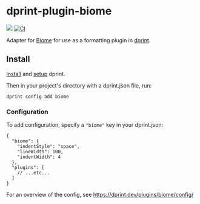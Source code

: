 # dprint-plugin-biome

[![](https://img.shields.io/crates/v/dprint-plugin-biome.svg)](https://crates.io/crates/dprint-plugin-biome) [![CI](https://github.com/dprint/dprint-plugin-biome/workflows/CI/badge.svg)](https://github.com/dprint/dprint-plugin-biome/actions?query=workflow%3ACI)

Adapter for [Biome](https://github.com/biomejs/biome) for use as a formatting plugin in [dprint](https://github.com/dprint/dprint).

## Install

[Install](https://dprint.dev/install/) and [setup](https://dprint.dev/setup/) dprint.

Then in your project's directory with a dprint.json file, run:

```shellsession
dprint config add biome
```

### Configuration

To add configuration, specify a `"biome"` key in your dprint.json:

```jsonc
{
  "biome": {
    "indentStyle": "space",
    "lineWidth": 100,
    "indentWidth": 4
  },
  "plugins": [
    // ...etc...
  ]
}
```

For an overview of the config, see https://dprint.dev/plugins/biome/config/

